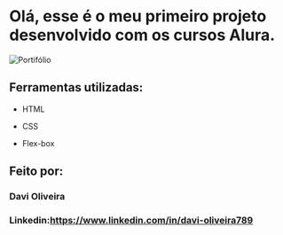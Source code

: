 # Olá, esse é o meu primeiro projeto desenvolvido com os cursos Alura.
![Portifólio](https://github.com/DaviOliveira08/olaword/assets/145383748/a4d22afd-88b4-45de-9d7e-276643ae9987)

## Ferramentas utilizadas:

* HTML

* CSS

* Flex-box

## Feito por:

### Davi Oliveira

### Linkedin:https://www.linkedin.com/in/davi-oliveira789
